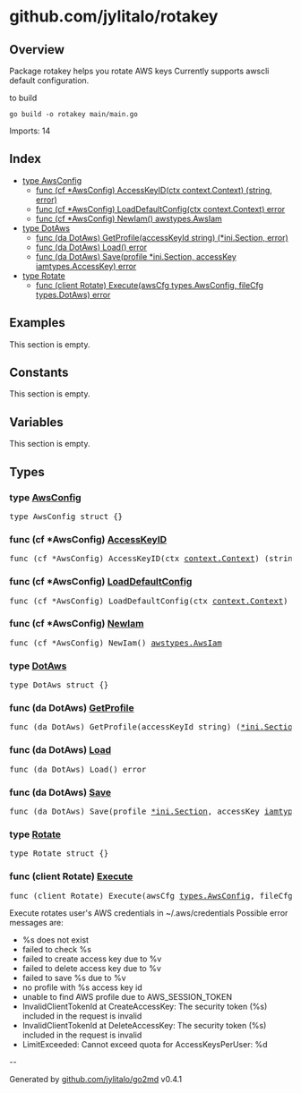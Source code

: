 # github.com/jylitalo/rotakey

## Overview
Package rotakey helps you rotate AWS keys
Currently supports awscli default configuration.

to build

`go build -o rotakey main/main.go`

Imports: 14

## Index
- [type AwsConfig](#type-awsconfig)
    - [func (cf *AwsConfig) AccessKeyID(ctx context.Context) (string, error)](#func-cf-awsconfig-accesskeyid)
    - [func (cf *AwsConfig) LoadDefaultConfig(ctx context.Context) error](#func-cf-awsconfig-loaddefaultconfig)
    - [func (cf *AwsConfig) NewIam() awstypes.AwsIam](#func-cf-awsconfig-newiam)
- [type DotAws](#type-dotaws)
    - [func (da DotAws) GetProfile(accessKeyId string) (*ini.Section, error)](#func-da-dotaws-getprofile)
    - [func (da DotAws) Load() error](#func-da-dotaws-load)
    - [func (da DotAws) Save(profile *ini.Section, accessKey iamtypes.AccessKey) error](#func-da-dotaws-save)
- [type Rotate](#type-rotate)
    - [func (client Rotate) Execute(awsCfg types.AwsConfig, fileCfg types.DotAws) error](#func-client-rotate-execute)

## Examples

This section is empty.

## Constants

This section is empty.

## Variables
This section is empty.
## Types
### type [AwsConfig](./aws.go#L13)

<pre>
type AwsConfig struct {}
</pre>
### func (cf *AwsConfig) [AccessKeyID](./aws.go#L17)
<pre>
func (cf *AwsConfig) AccessKeyID(ctx <a href="https://pkg.go.dev/context#Context">context.Context</a>) (string, error)
</pre>
### func (cf *AwsConfig) [LoadDefaultConfig](./aws.go#L22)
<pre>
func (cf *AwsConfig) LoadDefaultConfig(ctx <a href="https://pkg.go.dev/context#Context">context.Context</a>) error
</pre>
### func (cf *AwsConfig) [NewIam](./aws.go#L31)
<pre>
func (cf *AwsConfig) NewIam() <a href="types/README.md#type-awsiam">awstypes.AwsIam</a>
</pre>
### type [DotAws](./dotaws.go#L14)

<pre>
type DotAws struct {}
</pre>
### func (da DotAws) [GetProfile](./dotaws.go#L53)
<pre>
func (da DotAws) GetProfile(accessKeyId string) (<a href="https://pkg.go.dev/gopkg.in/ini.v1#Section">*ini.Section</a>, error)
</pre>
### func (da DotAws) [Load](./dotaws.go#L37)
<pre>
func (da DotAws) Load() error
</pre>
### func (da DotAws) [Save](./dotaws.go#L70)
<pre>
func (da DotAws) Save(profile <a href="https://pkg.go.dev/gopkg.in/ini.v1#Section">*ini.Section</a>, accessKey <a href="https://pkg.go.dev/github.com/aws/aws-sdk-go-v2/service/iam/types#AccessKey">iamtypes.AccessKey</a>) error
</pre>
### type [Rotate](./rotate.go#L16)

<pre>
type Rotate struct {}
</pre>
### func (client Rotate) [Execute](./rotate.go#L49)
<pre>
func (client Rotate) Execute(awsCfg <a href="types/README.md#type-awsconfig">types.AwsConfig</a>, fileCfg <a href="types/README.md#type-dotaws">types.DotAws</a>) error
</pre>
Execute rotates user's AWS credentials in ~/.aws/credentials
Possible error messages are:
- %s does not exist
- failed to check %s
- failed to create access key due to %v
- failed to delete access key due to %v
- failed to save %s due to %v
- no profile with %s access key id
- unable to find AWS profile due to AWS_SESSION_TOKEN
- InvalidClientTokenId at CreateAccessKey: The security token (%s) included in the request is invalid
- InvalidClientTokenId at DeleteAccessKey: The security token (%s) included in the request is invalid
- LimitExceeded: Cannot exceed quota for AccessKeysPerUser: %d


--

Generated by [github.com/jylitalo/go2md](https://github.com/jylitalo/go2md/) v0.4.1

